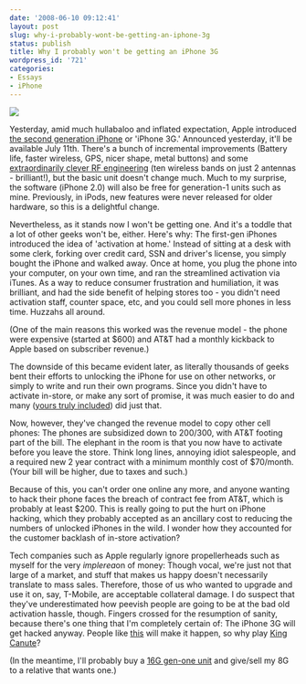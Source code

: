 ```yaml
---
date: '2008-06-10 09:12:41'
layout: post
slug: why-i-probably-wont-be-getting-an-iphone-3g
status: publish
title: Why I probably won't be getting an iPhone 3G
wordpress_id: '721'
categories:
- Essays
- iPhone
---
```


[![](http://fnord.phfactor.net/wp-content/uploads/2008/06/picture-1-450x214.png)](http://fnord.phfactor.net/wp-content/uploads/2008/06/picture-1.png)

Yesterday, amid much hullabaloo and inflated expectation, Apple introduced [the second generation iPhone](http://www.apple.com/iphone/) or 'iPhone 3G.' Announced yesterday, it'll be available July 11th. There's a bunch of incremental improvements (Battery life, faster wireless, GPS, nicer shape, metal buttons) and some [extraordinarily clever RF engineering](http://gadgets.boingboing.net/2008/06/09/clever-antenna-engin.html) (ten wireless bands on just 2 antennas - brilliant!), but the basic unit doesn't change much. Much to my surprise, the software (iPhone 2.0) will also be free for generation-1 units such as mine. Previously, in iPods, new features were never released for older hardware, so this is a delightful change.

Nevertheless, as it stands now I won't be getting one. And it's a toddle that a lot of other geeks won't be, either. Here's why: The first-gen iPhones introduced the idea of 'activation at home.' Instead of sitting at a desk with some clerk, forking over credit card, SSN and driver's license, you simply bought the iPhone and walked away. Once at home, you plug the phone into your computer, on your own time, and ran the streamlined activation via iTunes. As a way to reduce consumer frustration and humiliation, it was brilliant, and had the side benefit of helping stores too - you didn't need activation staff, counter space, etc, and you could sell more phones in less time. Huzzahs all around.

(One of the main reasons this worked was the revenue model - the phone were expensive (started at $600) and AT&T had a monthly kickback to Apple based on subscriber revenue.)

The downside of this became evident later, as literally thousands of geeks bent their efforts to unlocking the iPhone for use on other networks, or simply to write and run their own programs. Since you didn't have to activate in-store, or make any sort of promise, it was much easier to do and many ([yours truly included](http://fnord.phfactor.net/category/iphone/)) did just that. 

Now, however, they've changed the revenue model to copy other cell phones: The phones are subsidized down to $200/$300, with AT&T footing part of the bill. The elephant in the room is that you now have to activate before you leave the store. Think long lines, annoying idiot salespeople, and a required new 2 year contract with a minimum monthly cost of $70/month. (Your bill will be higher, due to taxes and such.)

Because of this, you can't order one online any more, and anyone wanting to hack their phone faces the breach of contract fee from AT&T, which is probably at least $200. This is really going to put the hurt on iPhone hacking, which they probably accepted as an ancillary cost to reducing the numbers of unlocked iPhones in the wild. I wonder how they accounted for the customer backlash of in-store activation?

Tech companies such as Apple regularly ignore propellerheads such as myself for the very $imple rea$on of money: Though vocal, we're just not that large of a market, and stuff that makes us happy doesn't necessarily translate to mass sales. Therefore, those of us who wanted to upgrade and use it on, say, T-Mobile, are acceptable collateral damage. I do suspect that they've underestimated how peevish people are going to be at the bad old activation hassle, though. Fingers crossed for the resumption of sanity, because there's one thing that I'm completely certain of: The iPhone 3G will get hacked anyway. People like [this](http://www.bunniestudios.com/blog/?page_id=3) will make it happen, so why play [King Canute](http://en.wikipedia.org/wiki/King_Canute)?

(In the meantime, I'll probably buy a [16G gen-one unit](http://search.ebay.com/search/search.dll?from=R40&_trksid=m37&satitle=16GB+iPhone&category0=) and give/sell my 8G to a relative that wants one.)

 
